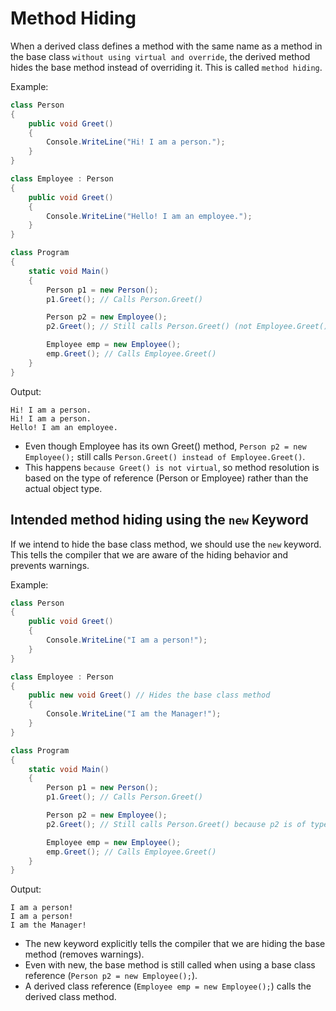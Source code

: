 # Method Hiding
When a derived class defines a method with the same name as a method in the base class `without using virtual and override`, the derived method hides the base method instead of overriding it. This is called `method hiding`.

Example:
```cs
class Person
{
    public void Greet() 
    {
        Console.WriteLine("Hi! I am a person.");
    }
}

class Employee : Person
{
    public void Greet() 
    {
        Console.WriteLine("Hello! I am an employee.");
    }
}

class Program
{
    static void Main()
    {
        Person p1 = new Person();
        p1.Greet(); // Calls Person.Greet()

        Person p2 = new Employee();
        p2.Greet(); // Still calls Person.Greet() (not Employee.Greet())

        Employee emp = new Employee();
        emp.Greet(); // Calls Employee.Greet()
    }
}
```

Output:
```
Hi! I am a person.
Hi! I am a person.
Hello! I am an employee.
```

- Even though Employee has its own Greet() method, `Person p2 = new Employee();` still calls `Person.Greet() instead of Employee.Greet()`.
- This happens `because Greet() is not virtual`, so method resolution is based on the type of reference (Person or Employee) rather than the actual object type.

## Intended method hiding using the `new` Keyword
If we intend to hide the base class method, we should use the `new` keyword. This tells the compiler that we are aware of the hiding behavior and prevents warnings.

Example:
```cs
class Person
{
    public void Greet()
    {
        Console.WriteLine("I am a person!");
    }
}

class Employee : Person
{
    public new void Greet() // Hides the base class method
    {
        Console.WriteLine("I am the Manager!");
    }
}

class Program
{
    static void Main()
    {
        Person p1 = new Person();
        p1.Greet(); // Calls Person.Greet()

        Person p2 = new Employee();
        p2.Greet(); // Still calls Person.Greet() because p2 is of type Person

        Employee emp = new Employee();
        emp.Greet(); // Calls Employee.Greet()
    }
}
```

Output:
```
I am a person!
I am a person!
I am the Manager!
```

- The new keyword explicitly tells the compiler that we are hiding the base method (removes warnings).
- Even with new, the base method is still called when using a base class reference (`Person p2 = new Employee();`).
- A derived class reference (`Employee emp = new Employee();`) calls the derived class method.